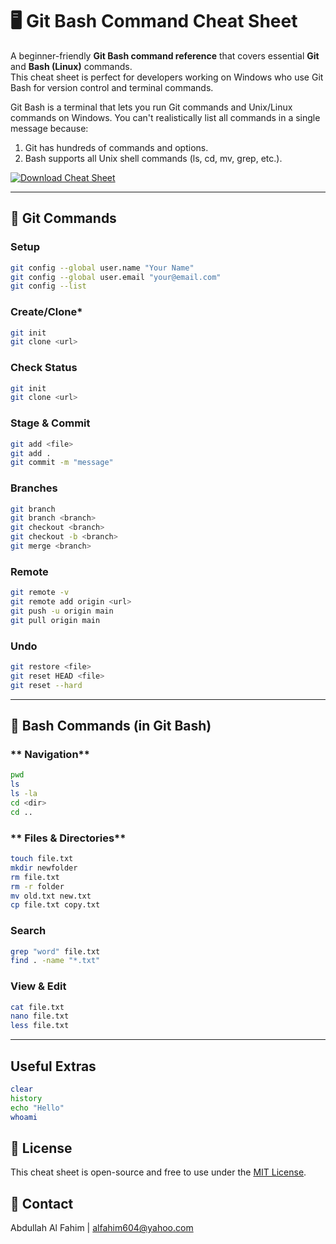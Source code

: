 # 🖥️ Git Bash Command Cheat Sheet

A beginner-friendly **Git Bash command reference** that covers essential **Git** and **Bash (Linux)** commands.  
This cheat sheet is perfect for developers working on Windows who use Git Bash for version control and terminal commands. <br>

Git Bash is a terminal that lets you run Git commands and Unix/Linux commands on Windows.
You can't realistically list all commands in a single message because:
1. Git has hundreds of commands and options.
2. Bash supports all Unix shell commands (ls, cd, mv, grep, etc.).

<a href="https://github.com/abdullah-al-faahim/gitbash-commands/raw/main/git_bash_cheat_sheet.pdf" target="_blank">
  <img src="https://img.shields.io/badge/Download--Cheat--Sheet-blue?style=for-the-badge&logo=github" alt="Download Cheat Sheet">
</a>




---

## 📌 Git Commands

### **Setup**
```bash
git config --global user.name "Your Name"
git config --global user.email "your@email.com"
git config --list
```

### **Create/Clone***
```bash
git init
git clone <url>
```

### **Check Status**
```bash
git init
git clone <url>
```

### **Stage & Commit**
```bash
git add <file>
git add .
git commit -m "message"
```

### **Branches**
```bash
git branch
git branch <branch>
git checkout <branch>
git checkout -b <branch>
git merge <branch>
```

### **Remote**
```bash
git remote -v
git remote add origin <url>
git push -u origin main
git pull origin main
```

### **Undo**
```bash
git restore <file>
git reset HEAD <file>
git reset --hard
```

---

## **🐧 Bash Commands (in Git Bash)**

### ** Navigation**
```bash
pwd
ls
ls -la
cd <dir>
cd ..
```

### ** Files & Directories**
```bash
touch file.txt
mkdir newfolder
rm file.txt
rm -r folder
mv old.txt new.txt
cp file.txt copy.txt
```

### **Search**
```bash
grep "word" file.txt
find . -name "*.txt"
```

### **View & Edit**
```bash
cat file.txt
nano file.txt
less file.txt
```
---

## **Useful Extras**

```bash
clear
history
echo "Hello"
whoami
```

## 📜 License
This cheat sheet is open-source and free to use under the [MIT License](https://mit-license.org/).

## 📧 Contact
Abdullah Al Fahim | alfahim604@yahoo.com





